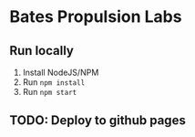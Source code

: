 # Bates Propulsion Labs

## Run locally
1. Install NodeJS/NPM
2. Run `npm install`
3. Run `npm start`

## TODO: Deploy to github pages
